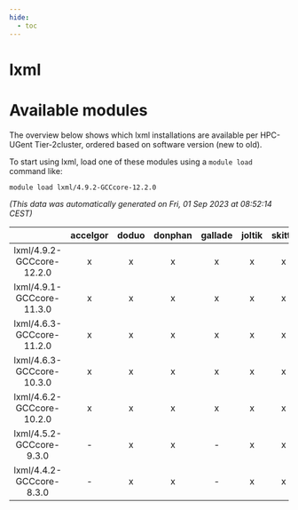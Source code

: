 ```yaml
---
hide:
  - toc
---
```


lxml
====

# Available modules


The overview below shows which lxml installations are available per HPC-UGent Tier-2cluster, ordered based on software version (new to old).

To start using lxml, load one of these modules using a `module load` command like:

```shell
module load lxml/4.9.2-GCCcore-12.2.0
```

*(This data was automatically generated on Fri, 01 Sep 2023 at 08:52:14 CEST)*  

| |accelgor|doduo|donphan|gallade|joltik|skitty|swalot|victini|
| :---: | :---: | :---: | :---: | :---: | :---: | :---: | :---: | :---: |
|lxml/4.9.2-GCCcore-12.2.0|x|x|x|x|x|x|x|x|
|lxml/4.9.1-GCCcore-11.3.0|x|x|x|x|x|x|x|x|
|lxml/4.6.3-GCCcore-11.2.0|x|x|x|x|x|x|x|x|
|lxml/4.6.3-GCCcore-10.3.0|x|x|x|x|x|x|x|x|
|lxml/4.6.2-GCCcore-10.2.0|x|x|x|x|x|x|x|x|
|lxml/4.5.2-GCCcore-9.3.0|-|x|x|-|x|x|x|x|
|lxml/4.4.2-GCCcore-8.3.0|-|x|x|-|x|x|-|x|
